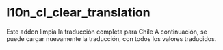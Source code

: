 # l10n_cl_clear_translation
Este addon limpia la traducción completa para Chile
A continuación, se puede cargar nuevamente la traducción, con todos los valores
traducidos.


